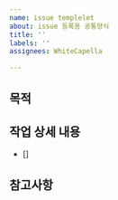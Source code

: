 ```yaml
---
name: issue templelet
about: issue 등록용 공통양식
title: ''
labels: ''
assignees: WhiteCapella

---
```


## 목적
>
## 작업 상세 내용
- []
## 참고사항
